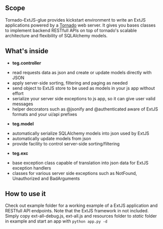 ## Scope

Tornado-ExtJS-glue provides kickstart environment to write an ExtJS applications powered by a [Tornado](http://tornadoweb.org/) web server. It gives you bases classes to implement backend RESTfull APIs on top of tornado's scalable architecture and flexibility of SQLAlchemy models.

## What's inside

* **teg.controller**

- read requests data as json and create or update models directly with JSON
- apply server-side sorting, filtering and paging as needed
- send object to ExtJS store to be used as models in your js app without effort
- serialize your server side exceptions to js app, so it can give user valid messages
- helper decorators such as @jsonify and @authenticated aware of ExtJS formats and your ui/api prefixes

* **teg.model**

- automatically serialize SQLAlchemy models into json used by ExtJS
- automatically update models from json
- provide facility to control server-side sorting/filtering

* **teg.exc**

- base exception class capable of translation into json data for ExtJS exception handlers
- classes for various server side exceptions such as NotFound, Unauthorized and BadArguments

## How to use it

Check out example folder for a working example of a ExtJS application and RESTfull API endpoints. Note that the ExtJS framework in not included. Simply copy ext-all-debug.js, ext-all.js and resources folder to *static* folder in example and start an app with `python app.py -d`
